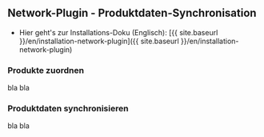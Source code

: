 ## Network-Plugin - Produktdaten-Synchronisation

* Hier geht's zur Installations-Doku (Englisch): [{{ site.baseurl }}/en/installation-network-plugin]({{ site.baseurl }}/en/installation-network-plugin)

### Produkte zuordnen
bla bla

### Produktdaten synchronisieren
bla bla
